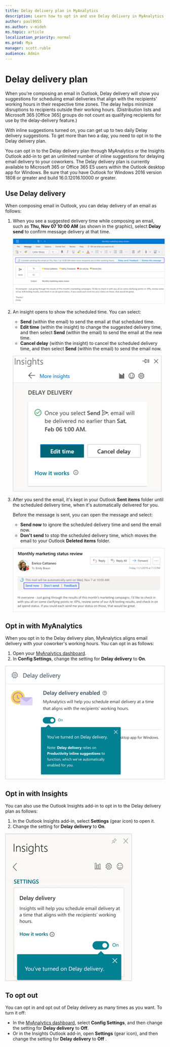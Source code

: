 ```yaml
---
title: Delay delivery plan in MyAnalytics
description: Learn how to opt in and use Delay delivery in MyAnalytics for suggestions on when to send email during your coworker's working hours
author: paul9955
ms.author: v-mideh
ms.topic: article
localization_priority: normal 
ms.prod: Mya
manager: scott.ruble
audience: Admin
---
```


# Delay delivery plan

When you're composing an email in Outlook, Delay delivery will show you suggestions for scheduling email deliveries that align with the recipients' working hours in their respective time zones. The delay helps minimize disruptions to recipients outside their working hours. (Distribution lists and Microsoft 365 [Office 365] groups do not count as qualifying recipients for use by the delay-delivery feature.)

With inline suggestions turned on, you can get up to two daily Delay delivery suggestions. To get more than two a day, you need to opt in to the Delay delivery plan.

You can opt in to the Delay delivery plan through MyAnalytics or the Insights Outlook add-in to get an unlimited number of inline suggestions for delaying email delivery to your coworkers. The Delay delivery plan is currently available to Microsoft 365 or Office 365 E5 users within the Outlook desktop app for Windows. Be sure that you have Outlook for Windows 2016 version 1808 or greater and build 16.0.12016.10000 or greater.

<!-- CHANGE THIS SECOND-TO=LAST LAST SENTENCE TO THE FOLLOWING DURING H2 OF 2021. CONTACT TRACY ZHANG AND WENDY GUO TO CONFIRM. Delay delivery is currently available to Microsoft 365 or Office 365 E5, E3, and E1 users within the Outlook desktop app for Windows. -->

## Use Delay delivery

When composing email in Outlook, you can delay delivery of an email as follows:

1. When you see a suggested delivery time while composing an email, such as **Thu, Nov 07 10:00 AM** (as shown in the graphic), select **Delay send** to confirm message delivery at that time.

   ![Delay delivery inline suggestion](../../Images/mya/use/delay-delivery-inline-1.png)

2. An insight opens to show the scheduled time. You can select:

   * **Send** (within the email) to send the email at that scheduled time.
   * **Edit time** (within the insight) to change the suggested delivery time, and then select **Send** (within the email) to send the email at the new time.
   * **Cancel delay** (within the insight) to cancel the scheduled delivery time, and then select **Send** (within the email) to send the email now.

   ![Delay delivery insight options](../../Images/mya/use/delay-delivery-inline.png)

3. After you send the email, it's kept in your Outlook **Sent items** folder until the scheduled delivery time, when it's automatically delivered for you.

   Before the message is sent, you can open the message and select:

   * **Send now** to ignore the scheduled delivery time and send the email now.
   * **Don't send** to stop the scheduled delivery time, which moves the email to your Outlook **Deleted items** folder.

   ![Delay delivery options](../../Images/mya/use/delay-inline.png)

## Opt in with MyAnalytics

When you opt in to the Delay delivery plan, MyAnalytics aligns email delivery with your coworker's working hours. You can opt in as follows:

1. Open your [MyAnalytics dashboard](https://myanalytics.microsoft.com).
2. In **Config Settings**, change the setting for **Delay delivery** to **On**.

  ![Turn on Delay delivery in MyAnalytics](../../Images/mya/use/delay-on-mya.png)

## Opt in with Insights

You can also use the Outlook Insights add-in to opt in to the Delay delivery plan as follows:

1. In the Outlook Insights add-in, select **Settings** (gear icon) to open it.
2. Change the setting for **Delay delivery** to **On**.

![Turn on Delay delivery in the Insights add-in](../../Images/mya/use/try-delay-add-in.png)

## To opt out

You can opt in and opt out of Delay delivery as many times as you want. To turn it off:

* In the [MyAnalytics dashboard](https://myanalytics.microsoft.com), select **Config Settings**, and then change the setting for **Delay delivery** to **Off**.
* Or in the Insights Outlook add-in, open **Settings** (gear icon), and then change the setting for **Delay delivery** to **Off** .
